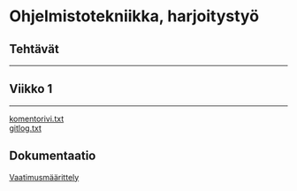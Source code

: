 # Ohjelmistotekniikka, harjoitystyö

## Tehtävät
***
## Viikko 1
***
[komentorivi.txt](https://github.com/ulmala/ot-harjoitustyo/blob/master/laskarit/viikko1/komentorvi.txt)  
[gitlog.txt](https://github.com/ulmala/ot-harjoitustyo/blob/master/laskarit/viikko1/gitlog.txt)  

## Dokumentaatio
[Vaatimusmäärittely](https://github.com/ulmala/ot-harjoitustyo/blob/master/dokumentaatio/vaatimusmaarittely.md)  
